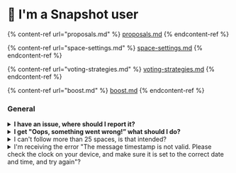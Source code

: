 # 🙎 I'm a Snapshot user

{% content-ref url="proposals.md" %}
[proposals.md](proposals.md)
{% endcontent-ref %}

{% content-ref url="space-settings.md" %}
[space-settings.md](space-settings.md)
{% endcontent-ref %}

{% content-ref url="voting-strategies.md" %}
[voting-strategies.md](voting-strategies.md)
{% endcontent-ref %}

{% content-ref url="boost.md" %}
[boost.md](boost.md)
{% endcontent-ref %}

### General

<details>

<summary><strong>I have an issue, where should I report it?</strong></summary>

Before you report it make sure to browse through this FAQ, our documentation or the Discord server. There is a high chance that the issue has already been discussed before. If not, create a new thread on the [helpdesk forum](https://discord.com/channels/707079246388133940/1019725253519351838) with the following details:

* Clear title describing your issue
* Tags which are related to the problem
* Detailed description of the issue: what action were you trying to perform (i.e. casting a vote), what error did you get
* Screenshots - provide the screenshots of the error you are getting
* URLs - applicable urls, i.e. proposal or space url

</details>

<details>

<summary><strong>I get "Oops, something went wrong!” what should I do?</strong></summary>

We recommend to wait for around 10 minutes and try again. If the error persist, open the console panel (right click with your mouse and click `Inspect` and open the `Console` tab):

![](<../../.gitbook/assets/image (36).png>)

Make a screenshot of the panel and post a message on the [helpdesk forum on Discord](https://discord.com/channels/707079246388133940/1019725253519351838) with the following details:

* Topic: clear on context when you got the error - Cannot cast a vote - Oops, something went wrong
* What were you attempting to do? (i.e. vote on a proposal, create a proposal)
* Did you wait for some time before trying again?
* Paste the screenshot from the console panel.

</details>

<details>

<summary>I can't follow more than 25 spaces, is that intended?</summary>

Yes. Limiting the number of followed spaces to 25 is one of our anti-scam & -spam measures.

</details>

<details>

<summary>I'm receiving the error "The message timestamp is not valid. Please check the clock on your device, and make sure it is set to the correct date and time, and try again"?</summary>

The reason behind this error is that the time configured on your device isn't accurate. [Refer here to troubleshoot](https://github.com/snapshot-labs/snapshot/discussions/769#discussioncomment-1400619).&#x20;

</details>
